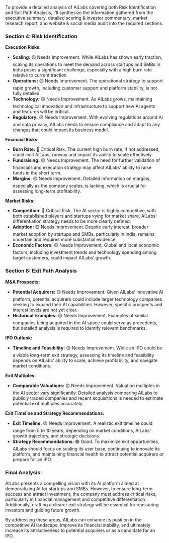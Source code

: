 To provide a detailed analysis of AILabs covering both Risk Identification and Exit Path Analysis, I'll synthesize the information gathered from the executive summary, detailed scoring & investor commentary, market research report, and website & social media audit into the required sections.

### Section 4: Risk Identification

**Execution Risks:**
- **Scaling:** 🟡 Needs Improvement. While AILabs has shown early traction, scaling its operations to meet the demand across startups and SMBs in India poses a significant challenge, especially with a high burn rate relative to current traction.
- **Operations:** 🟡 Needs Improvement. The operational strategy to support rapid growth, including customer support and platform stability, is not fully detailed.
- **Technology:** 🟡 Needs Improvement. As AILabs grows, maintaining technological innovation and infrastructure to support new AI agents and features will be critical.
- **Regulatory:** 🟡 Needs Improvement. With evolving regulations around AI and data privacy, AILabs needs to ensure compliance and adapt to any changes that could impact its business model.

**Financial Risks:**
- **Burn Rate:** 🔴 Critical Risk. The current high burn rate, if not addressed, could limit AILabs' runway and impact its ability to scale effectively.
- **Fundraising:** 🟡 Needs Improvement. The need for further validation of financials and execution strategy may affect AILabs' ability to raise funds in the short term.
- **Margins:** 🟡 Needs Improvement. Detailed information on margins, especially as the company scales, is lacking, which is crucial for assessing long-term profitability.

**Market Risks:**
- **Competition:** 🔴 Critical Risk. The AI sector is highly competitive, with both established players and startups vying for market share. AILabs' differentiation strategy needs to be more clearly defined.
- **Adoption:** 🟡 Needs Improvement. Despite early interest, broader market adoption by startups and SMBs, particularly in India, remains uncertain and requires more substantial evidence.
- **Economic Factors:** 🟡 Needs Improvement. Global and local economic factors, including investment trends and technology spending among target customers, could impact AILabs' growth.

### Section 8: Exit Path Analysis

**M&A Prospects:**
- **Potential Acquirers:** 🟡 Needs Improvement. Given AILabs' innovative AI platform, potential acquirers could include larger technology companies seeking to expand their AI capabilities. However, specific prospects and interest levels are not yet clear.
- **Historical Examples:** 🟡 Needs Improvement. Examples of similar companies being acquired in the AI space could serve as precedents, but detailed analysis is required to identify relevant benchmarks.

**IPO Outlook:**
- **Timeline and Feasibility:** 🟡 Needs Improvement. While an IPO could be a viable long-term exit strategy, assessing its timeline and feasibility depends on AILabs' ability to scale, achieve profitability, and navigate market conditions.

**Exit Multiples:**
- **Comparable Valuations:** 🟡 Needs Improvement. Valuation multiples in the AI sector vary significantly. Detailed analysis comparing AILabs to publicly traded companies and recent acquisitions is needed to estimate potential exit multiples accurately.

**Exit Timeline and Strategy Recommendations:**
- **Exit Timeline:** 🟡 Needs Improvement. A realistic exit timeline could range from 5 to 10 years, depending on market conditions, AILabs' growth trajectory, and strategic decisions.
- **Strategy Recommendations:** 🟢 Good. To maximize exit opportunities, AILabs should focus on scaling its user base, continuing to innovate its platform, and maintaining financial health to attract potential acquirers or prepare for an IPO.

### Final Analysis:
AILabs presents a compelling vision with its AI platform aimed at democratizing AI for startups and SMBs. However, to ensure long-term success and attract investment, the company must address critical risks, particularly in financial management and competitive differentiation. Additionally, crafting a clearer exit strategy will be essential for reassuring investors and guiding future growth.

By addressing these areas, AILabs can enhance its position in the competitive AI landscape, improve its financial stability, and ultimately increase its attractiveness to potential acquirers or as a candidate for an IPO.